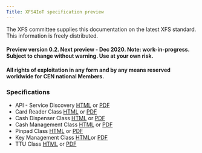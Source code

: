 ```yaml
---
Title: XFS4IoT specification preview
---
```

The XFS committee supplies this documentation on the latest XFS standard. This information is freely distributed.

#### Preview version 0.2. Next preview - Dec 2020. Note: work-in-progress. Subject to change without warning. Use at your own risk.
#### All rights of exploitation in any form and by any means reserved worldwide for CEN national Members.

### Specifications
- API - Service Discovery [HTML](pages/Service-Discovery.html) or [PDF](assets/XFS4IoT-Service-Discovery.pdf)
- Card Reader Class [HTML](pages/CardReader.html) or [PDF](assets/XFS4IoT-Card-Reader.pdf)
- Cash Dispenser Class [HTML](pages/Dispenser.html) or [PDF](assets/XFS4IoT-Cash-Dispenser.pdf)
- Cash Management Class [HTML](pages/Cash-Management.html) or [PDF](assets/XFS4IoT-Cash-Management.pdf)
- Pinpad Class [HTML](pages/EncryptingPINPad.html) or [PDF](assets/XFS4IoT-PINpad.pdf)
- Key Management Class [HTML](pages/KeyManagement.html)or [PDF](assets/XFS4IoT-KeyManagment.pdf)
- TTU Class [HTML](pages/TTU.html) or [PDF](assets/XFS4IoT-TTU.pdf)

